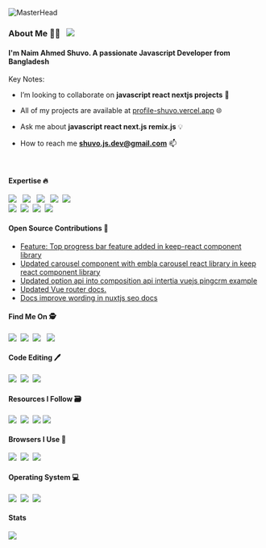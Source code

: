 ![MasterHead](https://user-images.githubusercontent.com/10498744/210012254-234538ff-d198-48aa-8964-37e6fd45d227.gif)

### About Me 👨‍💻 &nbsp;    ![](https://komarev.com/ghpvc/?username=shuvo-me&style=flat-square)
#### I'm **Naim Ahmed Shuvo**. A passionate Javascript Developer from Bangladesh
Key Notes:
- I’m looking to collaborate on **javascript react nextjs projects** 🎯<br>
- All
  of my projects are available at
  [profile-shuvo.vercel.app](https://profile-shuvo.vercel.app) 🌐<br>
- Ask me about
  **javascript react next.js remix.js** 💡<br>
- How to reach me
  **shuvo.js.dev@gmail.com**
📫

  <br>




#### Expertise 🔥
[![](https://img.shields.io/badge/JavaScript-F7DF1E.svg?style=for-the-badge&logo=JavaScript&logoColor=black)](https://javascript.info/) &nbsp;
[![](https://img.shields.io/badge/React-61DAFB.svg?style=for-the-badge&logo=React&logoColor=black)](https://beta.reactjs.org/) &nbsp;
[![](https://img.shields.io/badge/Next.js-000000.svg?style=for-the-badge&logo=nextdotjs&logoColor=white)](https://beta.nextjs.org/docs) &nbsp;
[![](https://img.shields.io/badge/Redux-764ABC.svg?style=for-the-badge&logo=Redux&logoColor=white)](https://redux.js.org/introduction/why-rtk-is-redux-today)&nbsp;
[![](https://img.shields.io/badge/Apollo%20GraphQL-311C87.svg?style=for-the-badge&logo=Apollo-GraphQL&logoColor=white)](https://www.apollographql.com/docs/react)&nbsp; <br>
[![](https://img.shields.io/badge/Vue.js-35495E?style=for-the-badge&logo=vuedotjs&logoColor=4FC08D)](https://vuejs.org/)&nbsp; 
[![](https://img.shields.io/badge/Nuxt-002E3B?style=for-the-badge&logo=nuxtdotjs&logoColor=#00DC82)](https://nuxt.com/)&nbsp;
[![](https://img.shields.io/badge/TypeScript-3178C6.svg?style=for-the-badge&logo=TypeScript&logoColor=white)](https://www.typescriptlang.org/)&nbsp;
[![](https://img.shields.io/badge/tailwindcss-%2338B2AC.svg?style=for-the-badge&logo=tailwind-css&logoColor=white)](https://tailwindcss.com/)&nbsp;

#### Open Source Contributions 🔰
- [Feature: Top progress bar feature added in keep-react component library](https://github.com/StaticMania/keep-react/pull/141)<br>
- [Updated carousel component with embla carousel react library in keep react component library](https://github.com/StaticMania/keep-react/pull/150) <br>
- [Updated option api into composition api intertia vuejs pingcrm example](https://github.com/inertiajs/pingcrm/pull/208)<br>
- [Updated Vue router docs.](https://github.com/vuejs/router/pull/2048)<br>
- [Docs improve wording in nuxtjs seo docs](https://github.com/nuxt/nuxt/pull/25692#pullrequestreview-1873160111)


#### Find Me On 🕵

[![](https://img.shields.io/badge/linkedin-%230077B5.svg?style=for-the-badge&logo=linkedin&logoColor=white)](https://www.linkedin.com/in/shuvojsdev/)&nbsp;
[![](https://img.shields.io/badge/Twitter-1DA1F2.svg?style=for-the-badge&logo=Twitter&logoColor=white)](https://twitter.com/ShuvoJsDev)&nbsp;
[![](https://img.shields.io/badge/dev.to-0A0A0A?style=for-the-badge&logo=dev.to&logoColor=white)](https://dev.to/naimahmedshuvo) &nbsp;
[![](https://img.shields.io/badge/Stack%20Overflow-F58025.svg?style=for-the-badge&logo=Stack-Overflow&logoColor=white)](https://stackoverflow.com/users/15399595/shuvo) 

#### Code Editing 🖊️
[![](https://img.shields.io/badge/Visual%20Studio%20Code-007ACC.svg?style=for-the-badge&logo=Visual-Studio-Code&logoColor=white)](https://code.visualstudio.com/)&nbsp;
[![](https://img.shields.io/badge/WebStorm-000000.svg?style=for-the-badge&logo=WebStorm&logoColor=white)](https://www.jetbrains.com/webstorm/)&nbsp;
[![](https://img.shields.io/badge/Sublime%20Text-FF9800.svg?style=for-the-badge&logo=Sublime-Text&logoColor=white)](https://www.sublimetext.com/)



#### Resources I Follow 🗃
[![](https://img.shields.io/badge/Medium-000000.svg?style=for-the-badge&logo=Medium&logoColor=white)](https://medium.com/)&nbsp;
[![](https://img.shields.io/badge/Hashnode-2962FF.svg?style=for-the-badge&logo=Hashnode&logoColor=white)](https://hashnode.com/)&nbsp;
[![](https://img.shields.io/badge/MDN%20Web%20Docs-000000.svg?style=for-the-badge&logo=MDN-Web-Docs&logoColor=white)](https://developer.mozilla.org/en-US/docs/Web/JavaScript)
[![](https://img.shields.io/badge/GeeksforGeeks-2F8D46.svg?style=for-the-badge&logo=GeeksforGeeks&logoColor=white)](https://www.geeksforgeeks.org/)



#### Browsers I Use 🔎
[![](https://img.shields.io/badge/Firefox-FF7139.svg?style=for-the-badge&logo=Firefox&logoColor=white)](https://www.mozilla.org/en-US/firefox/new/)&nbsp;
[![](https://img.shields.io/badge/Brave-FB542B.svg?style=for-the-badge&logo=Brave&logoColor=white)](https://brave.com/)&nbsp;
[![](https://img.shields.io/badge/Google%20Chrome-4285F4.svg?style=for-the-badge&logo=Google-Chrome&logoColor=white)](https://www.google.com/chrome/)



#### Operating System 💻
![](https://img.shields.io/badge/Linux-FCC624.svg?style=for-the-badge&logo=Linux&logoColor=black)&nbsp;
![](https://img.shields.io/badge/macOS-000000.svg?style=for-the-badge&logo=macOS&logoColor=white)&nbsp;
![](https://img.shields.io/badge/Windows-0078D6.svg?style=for-the-badge&logo=Windows&logoColor=white)

#### Stats
![](https://github-readme-stats.vercel.app/api?username=shuvo-me&show_icons=true&theme=tokyonight&hide_title=true) &nbsp; 
